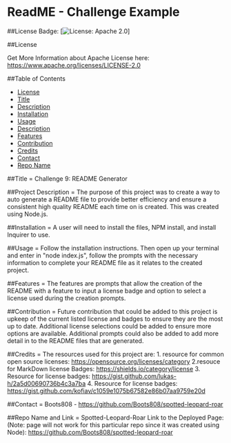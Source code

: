 # ReadME - Challenge Example
  
  ##License Badge: 
  [![License: Apache 2.0](https://img.shields.io/aur/license/android-studio?style=flat-square)]

  ##License

  Get More Information about Apache License here: 
  https://www.apache.org/licenses/LICENSE-2.0

  ##Table of Contents
  * [License](#license)
  * [Title](#projectTitle)
  * [Description](#projectDescription)
  * [Installation](#projectInstallation)
  * [Usage](#usage)
  * [Description](#description)
  * [Features](#projectFeatures)
  * [Contribution](#projectContributions)
  * [Credits](#credits)
  * [Contact](#projectContact)
  * [Repo Name](#projectRepo)
  
  
  ##Title = 
  Challenge 9: README Generator



  ##Project Description = 
  The purpose of this project was to create a way to auto generate a README file to provide better efficiency and ensure a consistent high quality README each time on is created. This was created using Node.js.



  ##Installation = 
  A user will need to install the files, NPM install, and install Inquirer to use. 



  ##Usage = 
  Follow the installation instructions. Then open up your terminal and enter in "node index.js", follow the prompts with the necessary information to complete your README file as it relates to the created project.



  ##Features = 
  The features are prompts that allow the creation of the README with a feature to input a license badge and option to select a license used during the creation prompts.



  ##Contribution = 
  Future contribution that could be added to this project is upkeep of the current listed license and badges to ensure they are the most up to date. Additional license selections could be added to ensure more options are available. Additional prompts could also be added to add more detail in to the README files that are generated.



  ##Credits = 
  The resources used for this project are: 1. resource for common open source licenses: https://opensource.org/licenses/category 2.resouce for MarkDown license Badges: https://shields.io/category/license 3. Resource for license badges: https://gist.github.com/lukas-h/2a5d00690736b4c3a7ba 4. Resource for license badges: https://gist.github.com/kofiav/c1059e1075b67582e86b07aa9759e20d                      


  
  ##Contact = 
  Boots808 - https://github.com/Boots808/spotted-leopard-roar



  ##Repo Name and Link = 
  Spotted-Leopard-Roar Link to the Deployed Page: (Note: page will not work for this particular repo since it was created using Node): https://github.com/Boots808/spotted-leopard-roar
  